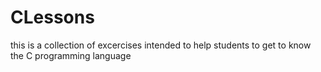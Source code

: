 # CLessons 

this is a collection of excercises intended to help students to get to know the C programming language
